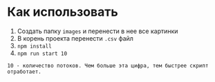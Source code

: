 # Как использовать

1. Создать папку `images` и перенести в нее все картинки
2. В корень проекта перенести `.csv` файл
3. `npm install`
4. `npm run start 10`

`10 - количество потоков. Чем больше эта цифра, тем быстрее скрипт отработает.`